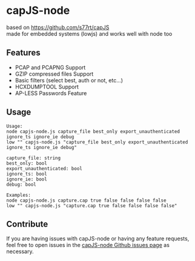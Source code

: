 # capJS-node
based on https://github.com/s77rt/capJS  
made for embedded systems (lowjs) and works well with node too

## Features
 - PCAP and PCAPNG Support
 - GZIP compressed files Support
 - Basic filters (select best, auth or not, etc...)
 - HCXDUMPTOOL Support
 - AP-LESS Passwords Feature

## Usage
```
Usage:
node capjs-node.js capture_file best_only export_unauthenticated ignore_ts ignore_ie debug
low "" capjs-node.js "capture_file best_only export_unauthenticated ignore_ts ignore_ie debug"

capture_file: string
best_only: bool
export_unauthenticated: bool
ignore_ts: bool
ignore_ie: bool
debug: bool

Examples:
node capjs-node.js capture.cap true false false false false
low "" capjs-node.js "capture.cap true false false false false"
```

## Contribute
If you are having issues with capJS-node or having any feature requests, feel free to open issues in the [capJS-node Github issues page](https://github.com/s77rt/capJS-node/issues/) as necessary.
